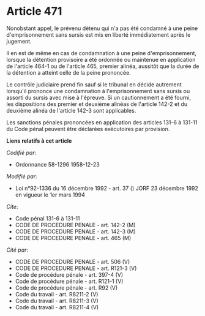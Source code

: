 # Article 471

Nonobstant appel, le prévenu détenu qui n'a pas été condamné à une peine d'emprisonnement sans sursis est mis en liberté
immédiatement après le jugement.

Il en est de même en cas de condamnation à une peine d'emprisonnement, lorsque la détention provisoire a été ordonnée ou
maintenue en application de l'article 464-1 ou de l'article 465, premier alinéa, aussitôt que la durée de la détention a
atteint celle de la peine prononcée.

Le contrôle judiciaire prend fin sauf si le tribunal en décide autrement lorsqu'il prononce une condamnation à
l'emprisonnement sans sursis ou assorti du sursis avec mise à l'épreuve. Si un cautionnement a été fourni, les dispositions
des premier et deuxième alinéas de l'article 142-2 et du deuxième alinéa de l'article 142-3 sont applicables.

Les sanctions pénales prononcées en application des articles 131-6 à 131-11 du Code pénal peuvent être déclarées exécutoires
par provision.

**Liens relatifs à cet article**

_Codifié par_:

  - Ordonnance 58-1296 1958-12-23

_Modifié par_:

  - Loi n°92-1336 du 16 décembre 1992 - art. 37 () JORF 23 décembre 1992 en vigueur le 1er mars 1994

_Cite_:

  - Code pénal 131-6 à 131-11
  - CODE DE PROCEDURE PENALE - art. 142-2 (M)
  - CODE DE PROCEDURE PENALE - art. 142-3 (M)
  - CODE DE PROCEDURE PENALE - art. 465 (M)

_Cité par_:

  - CODE DE PROCEDURE PENALE - art. 506 (V)
  - CODE DE PROCEDURE PENALE - art. R121-3 (V)
  - Code de procédure pénale - art. 397-4 (V)
  - Code de procédure pénale - art. R121-1 (V)
  - Code de procédure pénale - art. R92 (V)
  - Code du travail - art. R8211-2 (V)
  - Code du travail - art. R8211-3 (V)
  - Code du travail - art. R8211-4 (V)
